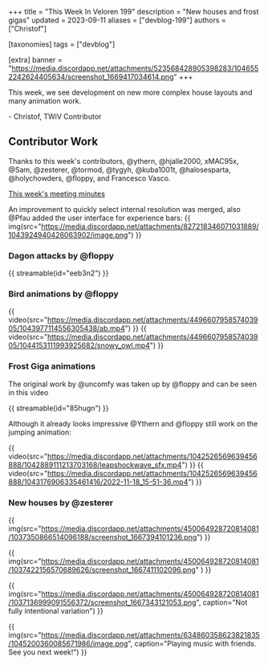 +++
title = "This Week In Veloren 199"
description = "New houses and frost gigas"
updated = 2023-09-11
aliases = ["devblog-199"]
authors = ["Christof"]

[taxonomies]
tags = ["devblog"]

[extra]
banner = "https://media.discordapp.net/attachments/523568428905398283/1046552242624405634/screenshot_1669417034614.png"
+++

This week, we see development on new more complex house layouts and many animation work.

\- Christof, TWiV Contributor

## Contributor Work

Thanks to this week's contributors, @ythern, @hjalle2000, xMAC95x, @Sam, @zesterer, @tormod, @tygyh, @kuba1001t, @halosesparta, @holychowders, @floppy, and Francesco Vasco.

[This week's meeting minutes](https://hackmd.io/@veloren/ByM-wy_Ui)

An improvement to quickly select internal resolution was merged,
also @Pfau added the user interface for experience bars:
{{ img(src="https://media.discordapp.net/attachments/827218346071031889/1043924940426063902/image.png") }}

### Dagon attacks by @floppy

{{ streamable(id="eeb3n2") }}

### Bird animations by @floppy

{{ video(src="https://media.discordapp.net/attachments/449660795857403905/1043977114556305438/ab.mp4") }}
{{ video(src="https://media.discordapp.net/attachments/449660795857403905/1044153111993925682/snowy_owl.mp4") }}

### Frost Giga animations

The original work by @uncomfy was taken up by @floppy and can be seen in this video

{{ streamable(id="85hugn") }}

Although it already looks impressive @Ythern and @floppy still work on the jumping animation:

{{ video(src="https://media.discordapp.net/attachments/1042526569639456888/1042889111213703168/leapshockwave_sfx.mp4") }}
{{ video(src="https://media.discordapp.net/attachments/1042526569639456888/1043176906335461416/2022-11-18_15-51-36.mp4") }}

### New houses by @zesterer

{{ img(src="https://media.discordapp.net/attachments/450064928720814081/1037350866514096188/screenshot_1667394101236.png") }}

{{ img(src="https://media.discordapp.net/attachments/450064928720814081/1037422156570689626/screenshot_1667411102096.png" ) }}

{{ img(src="https://media.discordapp.net/attachments/450064928720814081/1037136999091556372/screenshot_1667343121053.png", caption="Not fully intentional variation") }}

{{
  img(src="https://media.discordapp.net/attachments/634860358623821835/1045200360085671986/image.png",
  caption="Playing music with friends. See you next week!")
}}
